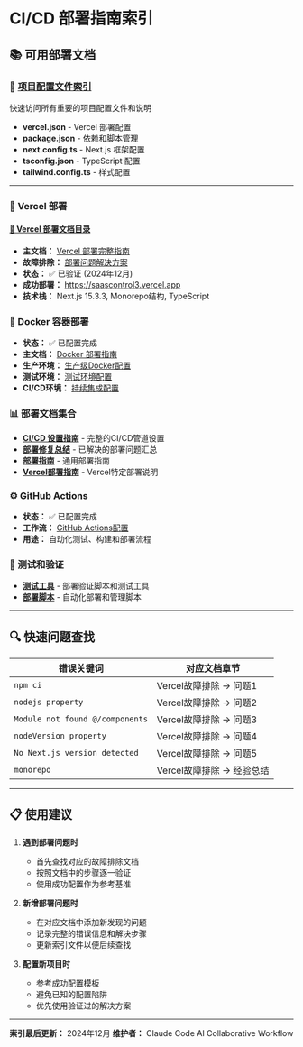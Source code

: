 # CI/CD 部署指南索引

## 📚 可用部署文档

### 🔧 [项目配置文件索引](./PROJECT_CONFIG_INDEX.md)
快速访问所有重要的项目配置文件和说明
- **vercel.json** - Vercel 部署配置
- **package.json** - 依赖和脚本管理  
- **next.config.ts** - Next.js 框架配置
- **tsconfig.json** - TypeScript 配置
- **tailwind.config.ts** - 样式配置

---

### 🔧 Vercel 部署

#### [📁 Vercel 部署文档目录](./vercel/)
- **主文档：** [Vercel 部署完整指南](./vercel/README.md)
- **故障排除：** [部署问题解决方案](./vercel/VERCEL_DEPLOYMENT_TROUBLESHOOTING.md)
- **状态：** ✅ 已验证 (2024年12月)
- **成功部署：** https://saascontrol3.vercel.app
- **技术栈：** Next.js 15.3.3, Monorepo结构, TypeScript

### 🐳 Docker 容器部署
- **状态：** ✅ 已配置完成
- **主文档：** [Docker 部署指南](../../docker/README.md)
- **生产环境：** [生产级Docker配置](../../docker/environments/docker-compose.production.yml)
- **测试环境：** [测试环境配置](../../docker/environments/docker-compose.staging.yml)
- **CI/CD环境：** [持续集成配置](../../docker/environments/docker-compose.ci.yml)

### 📊 部署文档集合
- **[CI/CD 设置指南](./CI_CD_SETUP_GUIDE.md)** - 完整的CI/CD管道设置
- **[部署修复总结](./DEPLOYMENT_FIX_SUMMARY.md)** - 已解决的部署问题汇总
- **[部署指南](./DEPLOYMENT_GUIDE.md)** - 通用部署指南
- **[Vercel部署指南](./VERCEL_DEPLOYMENT_GUIDE.md)** - Vercel特定部署说明

### ⚙️ GitHub Actions
- **状态：** ✅ 已配置完成
- **工作流：** [GitHub Actions配置](./github/workflows/.github/)
- **用途：** 自动化测试、构建和部署流程

### 🧪 测试和验证
- **[测试工具](./testing/)** - 部署验证脚本和测试工具
- **[部署脚本](./scripts/)** - 自动化部署和管理脚本

---

## 🔍 快速问题查找

| 错误关键词 | 对应文档章节 |
|-----------|-------------|
| `npm ci` | Vercel故障排除 → 问题1 |
| `nodejs property` | Vercel故障排除 → 问题2 |
| `Module not found @/components` | Vercel故障排除 → 问题3 |
| `nodeVersion property` | Vercel故障排除 → 问题4 |
| `No Next.js version detected` | Vercel故障排除 → 问题5 |
| `monorepo` | Vercel故障排除 → 经验总结 |

---

## 📋 使用建议

1. **遇到部署问题时**
   - 首先查找对应的故障排除文档
   - 按照文档中的步骤逐一验证
   - 使用成功配置作为参考基准

2. **新增部署问题时**
   - 在对应文档中添加新发现的问题
   - 记录完整的错误信息和解决步骤
   - 更新索引文件以便后续查找

3. **配置新项目时**
   - 参考成功配置模板
   - 避免已知的配置陷阱
   - 优先使用验证过的解决方案

---

**索引最后更新：** 2024年12月
**维护者：** Claude Code AI Collaborative Workflow